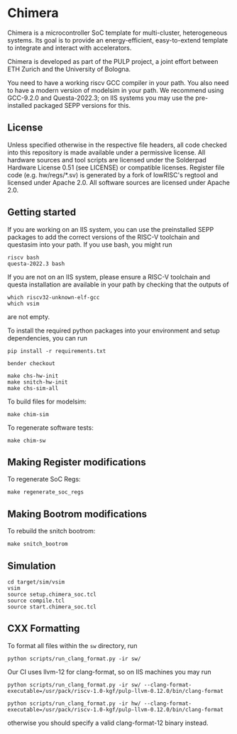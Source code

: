 # Chimera

Chimera is a microcontroller SoC template for multi-cluster, heterogeneous systems. Its goal is to provide an energy-efficient, easy-to-extend template to integrate and interact with accelerators.

Chimera is developed as part of the PULP project, a joint effort between ETH Zurich and the University of Bologna.

You need to have a working riscv GCC compiler in your path. You also need to have a modern version of modelsim in your path. We recommend using GCC-9.2.0 and Questa-2022.3; on IIS systems you may use the pre-installed packaged SEPP versions for this.

## License

Unless specified otherwise in the respective file headers, all code checked into this repository is made available under a permissive license. All hardware sources and tool scripts are licensed under the Solderpad Hardware License 0.51 (see LICENSE) or compatible licenses. Register file code (e.g. hw/regs/*.sv) is generated by a fork of lowRISC's regtool and licensed under Apache 2.0. All software sources are licensed under Apache 2.0.

## Getting started

If you are working on an IIS system, you can use the preinstalled SEPP packages to add the correct versions of the RISC-V toolchain and questasim into your path. If you use bash, you might run
```
riscv bash
questa-2022.3 bash
```


If you are not on an IIS system, please ensure a RISC-V toolchain and questa installation are available in your path by checking that the outputs of
```
which riscv32-unknown-elf-gcc
which vsim
```
are not empty.


To install the required python packages into your environment and setup dependencies, you can run
```
pip install -r requirements.txt

bender checkout

make chs-hw-init
make snitch-hw-init
make chs-sim-all
```

To build files for modelsim:

`make chim-sim`

To regenerate software tests:

`make chim-sw`

## Making Register modifications


To regenerate SoC Regs:

`make regenerate_soc_regs`

## Making Bootrom modifications

To rebuild the snitch bootrom:

`make snitch_bootrom`

## Simulation

```
cd target/sim/vsim
vsim
source setup.chimera_soc.tcl
source compile.tcl
source start.chimera_soc.tcl
```

## CXX Formatting

To format all files within the `sw` directory, run
```
python scripts/run_clang_format.py -ir sw/
```

Our CI uses llvm-12 for clang-format, so on IIS machines you may run
```
python scripts/run_clang_format.py -ir sw/ --clang-format-executable=/usr/pack/riscv-1.0-kgf/pulp-llvm-0.12.0/bin/clang-format

python scripts/run_clang_format.py -ir hw/ --clang-format-executable=/usr/pack/riscv-1.0-kgf/pulp-llvm-0.12.0/bin/clang-format
```

otherwise you should specify a valid clang-format-12 binary instead.
